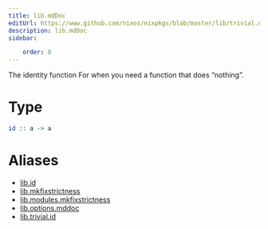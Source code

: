 ```yaml
---
title: lib.mdDoc
editUrl: https://www.github.com/nixos/nixpkgs/blob/master/lib/trivial.nix#L19C5
description: lib.mdDoc
sidebar:

    order: 8
---
```


The identity function
For when you need a function that does “nothing”.

# Type

```haskell
id :: a -> a
```


# Aliases

- [lib.id](/nix-doc-comments/reference/lib/lib-id)
- [lib.mkfixstrictness](/nix-doc-comments/reference/lib/lib-mkfixstrictness)
- [lib.modules.mkfixstrictness](/nix-doc-comments/reference/lib/modules/lib-modules-mkfixstrictness)
- [lib.options.mddoc](/nix-doc-comments/reference/lib/options/lib-options-mddoc)
- [lib.trivial.id](/nix-doc-comments/reference/lib/trivial/lib-trivial-id)


